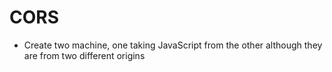 # CORS

* Create two machine, one taking JavaScript from the other although they are from two different origins
